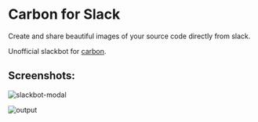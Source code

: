 # Carbon for Slack
Create and share beautiful images of your source code directly from slack.

Unofficial slackbot for [carbon](https://carbon.now.sh).

## Screenshots:

![slackbot-modal](https://carbon-slack.fayd.me/images/carbon-ss-1.png)

![output](https://carbon-slack.fayd.me/images/carbon-ss-2.png)
